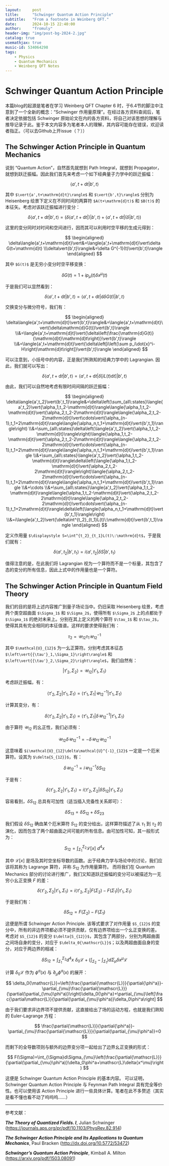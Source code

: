 ```yaml
---
layout:     post
title:      "Schwinger Quantum Action Principle"
subtitle:   "From a footnote in Weinberg QFT."
date:       2024-10-15 22:40:00
author:     "fromuly"
header-img: "img/post-bg-2024-2.jpg"
catalog: true
usemathjax: true
music-id: 534064298
tags:
    - Physics
    - Quantum Mechanics
    - Weinberg QFT Notes
---
```


# Schwinger Quantum Action Principle

本篇blog的起源是笔者在学习 Weinberg QFT Chapter 6 时，于6.4节的脚注中注意到了一个全新的概念：“Schwinger 作用量原理”。在经过各方资料查阅后，笔者决定依据包括 Schwinger 原始论文在内的各方资料，将自己对该思想的理解与推导记录于此。鉴于本文内容多为笔者本人的理解，其内容可能存在错误，欢迎读者指正。（可以去Github上开issue（？））

## The Schwinger Action Principle in Quantum Mechanics

说到 “Quantum Action”，自然首先就想到 Path Integral，就想到 Propagator，就想到跃迁振幅。因此我们首先来考虑一个如下经典量子力学中的跃迁振幅：

$$
    \langle{a',t+\mathrm{d}t}\vert{b',t}\rangle
$$

其中 `$\vert{a',t+\mathrm{d}t}\rangle$` 和 `$\vert{b',t}\rangle$` 分别为 Heisenberg 绘景下定义在不同时间的两算符 `$A(t+\mathrm{d}t)$` 和 `$B(t)$` 的本征矢。考虑对该跃迁振幅进行变分：

$$
    \delta\langle{a',t+\mathrm{d}t}\vert{b',t}\rangle=(\delta\langle{a',t+\mathrm{d}t}\vert)\vert{b',t}\rangle+\langle{a',t+\mathrm{d}t}\vert(\delta\vert{b',t}\rangle)
$$

这里的变分同时对时间和空间进行，因而其可以利用时空平移的生成元得到：

$$
\begin{aligned}
    \delta\langle{a',t+\mathrm{d}t}\vert&=\langle{a',t+\mathrm{d}t}\vert\delta G(t+\mathrm{d}t)
    \\\delta\vert{b',t}\rangle&=\delta G^{-1}(t)\vert{b',t}\rangle
\end{aligned}
$$

其中 `$G(t)$` 是无穷小变分时空平移变换：

$$
    \delta G(t)=1+ip_{\mu}(t)\delta{x^{\mu}(t)}
$$

于是我们可以显然看到：

$$
    \delta\langle{a',t+\mathrm{d}t}\vert{b',t}\rangle=\langle{a',t+\mathrm{d}t}\vert{\mathrm{d}\delta G(t)}\vert{b',t}\rangle
$$

交换变分与微分符号，我们有：

$$
\begin{aligned}
    \delta\langle{a',t+\mathrm{d}t}\vert{b',t}\rangle&=\langle{a',t+\mathrm{d}t}\vert{\delta\mathrm{d}G(t)}\vert{b',t}\rangle
    \\&=\langle{a',t+\mathrm{d}t}\vert{\delta\left(\frac{\mathrm{d}G(t)}{\mathrm{d}t}\mathrm{d}t\right)}\vert{b',t}\rangle
    \\&=\langle{a',t+\mathrm{d}t}\vert{\delta\left[i\left(\sum p_i\dot{x}^i-H\right)\mathrm{d}t\right]}\vert{b',t}\rangle
\end{aligned}
$$

可以注意到，小括号中的内容，正是我们所熟知的经典力学中的 Lagrangian. 因此，我们就可以写出：

$$
    \delta\langle{a',t+\mathrm{d}t}\vert{b',t}\rangle=\langle{a',t+\mathrm{d}t}\vert{\delta\left[iL(t)\mathrm{d}t\right]}\vert{b',t}\rangle
$$

由此，我们可以自然地考虑有限时间间隔的跃迁振幅：

$$
\begin{aligned}
    \delta\langle{a',t_2}\vert{b',t_1}\rangle&=\delta\left(\sum_{all\:states}\langle{a',t_2}\vert{\alpha_1,t_2-\mathrm{d}t}\rangle\langle{\alpha_1,t_2-\mathrm{d}t}\vert{\alpha_2,t_2-2\mathrm{d}t}\rangle\langle{\alpha_2,t_2-2\mathrm{d}t}\vert\cdots\vert{\alpha_{n-1},t_1+2\mathrm{d}t}\rangle\langle{\alpha_n,t_1+\mathrm{d}t}\vert{b',t_1}\rangle\right)
    \\&=\sum_{all\:states}\delta\left(\langle{a',t_2}\vert{\alpha_1,t_2-\mathrm{d}t}\rangle\right)\langle{\alpha_1,t_2-\mathrm{d}t}\vert{\alpha_2,t_2-2\mathrm{d}t}\rangle\langle{\alpha_2,t_2-2\mathrm{d}t}\vert\cdots\vert{\alpha_{n-1},t_1+2\mathrm{d}t}\rangle\langle{\alpha_n,t_1+\mathrm{d}t}\vert{b',t_1}\rangle
    \\&+\sum_{all\:states}\langle{a',t_2}\vert{\alpha_1,t_2-\mathrm{d}t}\rangle\delta\left(\langle{\alpha_1,t_2-\mathrm{d}t}\vert{\alpha_2,t_2-2\mathrm{d}t}\rangle\right)\langle{\alpha_2,t_2-2\mathrm{d}t}\vert\cdots\vert{\alpha_{n-1},t_1+2\mathrm{d}t}\rangle\langle{\alpha_n,t_1+\mathrm{d}t}\vert{b',t_1}\rangle
    \\&+\cdots
    \\&+\sum_{all\:states}\langle{a',t_2}\vert{\alpha_1,t_2-\mathrm{d}t}\rangle\langle{\alpha_1,t_2-\mathrm{d}t}\vert{\alpha_2,t_2-2\mathrm{d}t}\rangle\langle{\alpha_2,t_2-2\mathrm{d}t}\vert\cdots\vert{\alpha_{n-1},t_1+2\mathrm{d}t}\rangle\delta\left(\langle{\alpha_n,t_1+\mathrm{d}t}\vert{b',t_1}\rangle\right)
    \\&=i\langle{a',t_2}\vert{\delta\int^{t_2}_{t_1}L(t)\:\mathrm{d}t}\vert{b',t_1}\rangle
\end{aligned}
$$

定义作用量 `$\displaystyle S=\int^{t_2}_{t_1}L(t)\:\mathrm{d}t$`，于是我们就有：

$$
    \delta\langle{a',t_2}\vert{b',t_1}\rangle=i\langle{a',t_2}\vert{\delta{S}}\vert{b',t_1}\rangle
$$

值得注意的是，在此我们将 Lagrangian 视为一个算符而不是一个标量，其包含了态的变分的所有信息，因此上式中的作用量也是一个算符。

## The Schwinger Action Principle in Quantum Field Theory

我们的目的是将上述内容推广到量子场论当中。仍旧采取 Heisenberg 绘景，考虑两个类空超曲面 `$\Sigma_1$` 和 `$\Sigma_2$`，使得所有 `$\Sigma_2$` 上的点都处于 `$\Sigma_1$` 的绝对未来上。分别在其上定义的两个算符 `$\tau_1$` 和 `$\tau_2$`，使得其具有完全相同的本征值谱。这样的要求使得我们有：

$$
    {\tau_2}=\mathcal{U}_{12}{\tau_1}\mathcal{U}_{12}^{-1}
$$

其中 `$\mathcal{U}_{12}$` 为一幺正算符。分别考虑其本征态 `$\left\vert{{\tau'}_1,\Sigma_1}\right\rangle$` 和 `$\left\vert{{\tau'}_2,\Sigma_2}\right\rangle$`，我们自然有：

$$
    \left\vert{{\tau'}_2,\Sigma_2}\right\rangle=\mathcal{U}_{12}\left\vert{{\tau'}_1,\Sigma_1}\right\rangle
$$

考虑跃迁振幅，有：

$$
    \left\langle{{\tau'}_2,\Sigma_2}\right\vert\left.{{\tau'}_1,\Sigma_1}\right\rangle=\left\langle{{\tau'}_1,\Sigma_1}\right\vert{\mathcal{U}^{-1}_{12}}\left\vert{{\tau'}_1,\Sigma_1}\right\rangle
$$

计算其变分，有：

$$
    \delta\left\langle{{\tau'}_2,\Sigma_2}\right\vert\left.{{\tau'}_1,\Sigma_1}\right\rangle=\left\langle{{\tau'}_1,\Sigma_1}\right\vert{\delta\mathcal{U}^{-1}_{12}}\left\vert{{\tau'}_1,\Sigma_1}\right\rangle
$$

由于算符 $\mathcal{U}_{12}$ 的幺正性，我们必须有：

$$
    \mathcal{U}_{12}\delta\mathcal{U}^{-1}_{12}=-\delta\mathcal{U}_{12}\mathcal{U}^{-1}_{12}
$$

这意味着 `$i\mathcal{U}_{12}\delta\mathcal{U}^{-1}_{12}$` 一定是一个厄米算符。设其为 `$\delta{S_{12}}$`，有：

$$
    \delta\mathcal{U}^{-1}_{12}=i\mathcal{U}^{-1}_{12}\delta{S_{12}}
$$

于是有：

$$
    \delta\left\langle{{\tau'}_2,\Sigma_2}\right\vert\left.{{\tau'}_1,\Sigma_1}\right\rangle=i\left\langle{{\tau'}_2,\Sigma_2}\right\vert{\delta{S_{12}}}\left\vert{{\tau'}_1,\Sigma_1}\right\rangle
$$

容易看到，$\delta{S_{12}}$ 总具有可加性（适当插入完备性关系即可）：

$$
    \delta{S_{13}}=\delta{S_{12}}+\delta{S_{23}}
$$

我们假设 $\delta{S_{12}}$ 确由某个厄米算符 $S_{12}$ 的变分给出，这样算符描述了从 $\tau_1$ 到 $\tau_2$ 的演化，因而包含了两个超曲面之间可能的所有信息。由可加性可知，其一般形式为：

$$
    S_{12}=\int^{\Sigma_2}_{\Sigma_1}\mathscr{L}[x]\:d^4x
$$

其中 $\mathscr{L}[x]$ 是场及其时空坐标导数的函数。出于经典力学与场论中的讨论，我们应该将其称为 Lagrange 算符，并称 $S_{12}$ 为作用量算符。
而将我们在 Quantum Mechanics 部分的讨论进行推广，我们又知道跃迁振幅的变分可以被描述为一无穷小幺正变换 $F$ 的差：

$$
    \delta\left\langle{{\tau'}_2,\Sigma_2}\right\vert\left.{{\tau'}_1,\Sigma_1}\right\rangle=i\left\langle{{\tau'}_2,\Sigma_2}\right\vert{F(\Sigma_2)-F(\Sigma_1)}\left\vert{{\tau'}_1,\Sigma_1}\right\rangle
$$

于是我们有：

$$
    \delta{S_{12}}=F(\Sigma_2)-F(\Sigma_1)
$$

这便是所谓 Schwinger Action Principle. 该等式要求了对作用量 `$S_{12}$` 的变分中，所有的非边界项都必须不提供贡献，仅有边界项给出一个幺正变换的差。
考虑对 `$S_{12}$` 的变分 `$\delta{S_{12}}$`，其包含了两部分，分别为两超曲面之间场自身的变分，对应于 `$\delta_0{\mathscr{L}}$`；以及两超曲面自身的变分，对应于两边界的相减：

$$
    \delta{S_{12}}=\int^{\Sigma_2}_{\Sigma_1}d^4x\:\delta_0{\mathscr{L}}+\left(\int_{\Sigma_2}-\int_{\Sigma_1}\right)d\Sigma_{\mu}\delta{x^{\mu}}\mathscr{L}
$$

计算 $\delta_0{\mathscr{L}}$ 作为 $\phi^a(x)$ 与 $\partial_{\mu}\phi^a(x)$ 的展开：

$$
    \delta_0{\mathscr{L}}=\left(\frac{\partial{\mathscr{L}}}{\partial{\phi^a}}-\partial_{\mu}\frac{\partial{\mathscr{L}}}{\partial(\partial_{\mu}\phi^a)}\right)\delta_0{\phi^a}+\partial_{\mu}\left[\frac{\partial\mathscr{L}}{\partial(\partial_{\mu}\phi^a)}\delta_0\phi^a\right]
$$

由于我们要求非边界项不提供贡献，这直接给出了场的运动方程，也就是我们熟知的 Euler-Lagrange 方程：

$$
    \frac{\partial{\mathscr{L}}}{\partial{\phi^a}}-\partial_{\mu}\frac{\partial{\mathscr{L}}}{\partial(\partial_{\mu}\phi^a)}=0
$$

而剩下的全导数项则与额外的边界变分项一起给出了边界幺正变换的形式：

$$
    F(\Sigma)=\int_{\Sigma}d\Sigma_{\mu}\left(\frac{\partial{\mathscr{L}}}{\partial(\partial_{\mu}\phi^a)}\delta_0\phi^a+\mathscr{L}\delta{x^\mu}\right)
$$

这便是 Schwinger Quantum Action Principle 的基本内容。
可以证明，Schwinger Quantum Action Principle 与 Feynman Path Integral 具有完全等价性。也可以使用该 Action Principle 进行一些具体计算。笔者在此不多赘述（其实是看不懂也看不动了呜呜呜……）

----

参考文献：

***The Theory of Quantized Fields. I***, Julian Schwinger (<https://journals.aps.org/pr/pdf/10.1103/PhysRev.82.914>)

***The Schwinger Action Principle and Its Applications to Quantum Mechanics***, Paul Bracken (<http://dx.doi.org/10.5772/53472>)

***Schwinger’s Quantum Action Principle***, Kimball A. Milton (<https://arxiv.org/pdf/1503.08091>)
